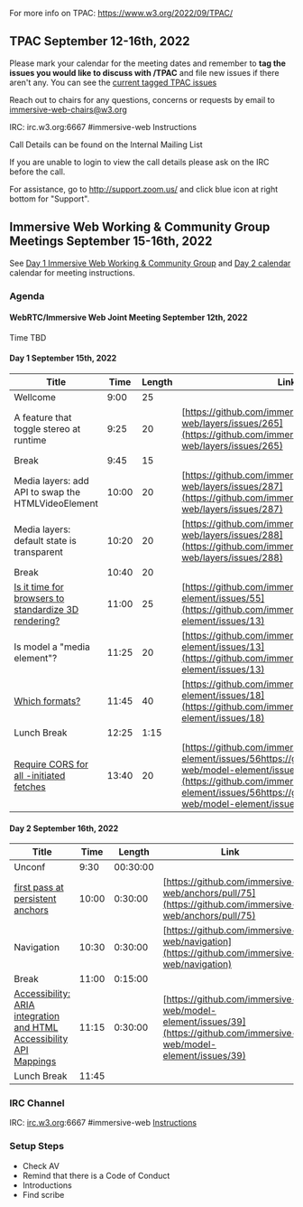 For more info on TPAC: https://www.w3.org/2022/09/TPAC/

## TPAC September 12-16th, 2022

Please mark your calendar for the meeting dates and remember to **tag the issues you would like to discuss with /TPAC** and file new issues if there aren't any. You can see the [current tagged TPAC issues](https://issues-by-label.glitch.me/?label=TPAC&command=/tpac)

Reach out to chairs for any questions, concerns or requests by email to immersive-web-chairs@w3.org

IRC: irc.w3.org:6667 #immersive-web Instructions

Call Details can be found on the Internal Mailing List

If you are unable to login to view the call details please ask on the IRC before the call.

For assistance, go to http://support.zoom.us/ and click blue icon at right bottom for "Support".

## Immersive Web Working & Community Group Meetings September 15-16th, 2022

See [Day 1 Immersive Web Working & Community Group](https://www.w3.org/events/meetings/be31f7fb-cdb4-4d27-9c21-ca6672aa5714) and [Day 2 calendar](https://www.w3.org/events/meetings/8c799fc5-0c2c-4797-997d-7e0540fa20be) calendar for meeting instructions. 


### Agenda

#### WebRTC/Immersive Web Joint Meeting September 12th, 2022

Time TBD

#### Day 1  September 15th, 2022

| Title                                                                                                            | Time  | Length  | Link                                                                                                                                                                                                                                 | Repo          | Rockets |
| ---------------------------------------------------------------------------------------------------------------- | ----- | ------- | ------------------------------------------------------------------------------------------------------------------------------------------------------------------------------------------------------------------------------------ | ------------- | ------- |
| Wellcome                                                                                                         | 9:00  | 25      |                                                                                                                                                                                                                                      |               |         |
| A feature that toggle stereo at runtime                                                                          | 9:25  | 20      | [https://github.com/immersive-web/layers/issues/265](https://github.com/immersive-web/layers/issues/265)                                                                                                                             | Layers        | 1 🚀   |
| Break                                                                                                            | 9:45  | 15      |                                                                                                                                                                                                                                      |               |         |
| Media layers: add API to swap the HTMLVideoElement                                                               | 10:00 | 20      | [https://github.com/immersive-web/layers/issues/287](https://github.com/immersive-web/layers/issues/287)                                                                                                                             | Layers        |         |
| Media layers: default state is transparent                                                                       | 10:20 | 20      | [https://github.com/immersive-web/layers/issues/288](https://github.com/immersive-web/layers/issues/288)                                                                                                                             | Layers        |         |
| Break                                                                                                            | 10:40 | 20      |                                                                                                                                                                                                                                      |               |         |
| [Is it time for browsers to standardize 3D rendering?](https://github.com/immersive-web/model-element/issues/55) | 11:00 | 25      | [https://github.com/immersive-web/model-element/issues/55](https://github.com/immersive-web/model-element/issues/13)                                                                                                                 | model-element |         |
| Is model a "media element"?                                                                                      | 11:25 | 20      | [https://github.com/immersive-web/model-element/issues/13](https://github.com/immersive-web/model-element/issues/13)                                                                                                                 | model-element |         |
| [Which formats?](https://github.com/immersive-web/model-element/issues/18)                                       | 11:45 | 40      | [https://github.com/immersive-web/model-element/issues/18](https://github.com/immersive-web/model-element/issues/18)                                                                                                                 | model-element |         |
| Lunch Break                                                                                                      | 12:25 | 1:15    |                                                                                                                                                                                                                                      |               |         |
| [Require CORS for all <model>-initiated fetches](https://github.com/immersive-web/model-element/issues/56)       | 13:40 | 20      | [https://github.com/immersive-web/model-element/issues/56https://github.com/immersive-web/model-element/issues/56](https://github.com/immersive-web/model-element/issues/56https://github.com/immersive-web/model-element/issues/56) | model-element |

  
  
  #### Day 2  September 16th, 2022
  
  
| Title                                                                                                                           | Time  | Length  | Link                                                                                                                 | Repo          | Rockets |
| ------------------------------------------------------------------------------------------------------------------------------- | ----- | ------- | -------------------------------------------------------------------------------------------------------------------- | ------------- | ------- |
| Unconf                                                                                                                          | 9:30  | 00:30:00 |                                                                                                                      |               |         |
| [first pass at persistent anchors](https://github.com/immersive-web/anchors/pull/75)                                            | 10:00 | 0:30:00 | [https://github.com/immersive-web/anchors/pull/75](https://github.com/immersive-web/anchors/pull/75)                 | anchors       |         |
| Navigation                                                                                                                      | 10:30 | 0:30:00 | [https://github.com/immersive-web/navigation](https://github.com/immersive-web/navigation)                           |               |         |
| Break                                                                                                                           | 11:00 | 0:15:00 |                                                                                                                      |               |         |
| [Accessibility: ARIA integration and HTML Accessibility API Mappings](https://github.com/immersive-web/model-element/issues/39) | 11:15 | 0:30:00 | [https://github.com/immersive-web/model-element/issues/39](https://github.com/immersive-web/model-element/issues/39) | model-element |         |
| Lunch Break                                                                                                                     | 11:45 |         |                                                                                                                      |               |


### IRC Channel

IRC: [irc.w3.org](http://irc.w3.org/):6667 #immersive-web [Instructions](https://github.com/immersive-web/administrivia/blob/master/IRC.md)

### Setup Steps

- Check AV
- Remind that there is a Code of Conduct
- Introductions
- Find scribe
